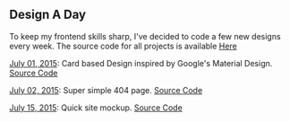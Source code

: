 ## Design A Day
To keep my frontend skills sharp, I've decided to code a few new designs every week. The source code for all projects is available [Here](https://github.com/UncleDozer/design-a-day)

[July 01, 2015](design-a-day/july-01): Card based Design inspired by Google's Material Design. [Source Code](https://github.com/UncleDozer/Design-A-Day/tree/master/july-01)

[July 02, 2015](design-a-day/july-02): Super simple 404 page. [Source Code](https://github.com/UncleDozer/Design-A-Day/tree/master/july-02)

[July 15, 2015](design-a-day/july-15): Quick site mockup. [Source Code](https://github.com/UncleDozer/Design-A-Day/tree/master/july-15)
